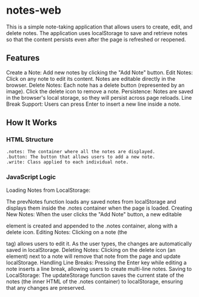 # notes-web

This is a simple note-taking application that allows users to create, edit, and delete notes. The application uses localStorage to save and retrieve notes so that the content persists even after the page is refreshed or reopened.

## Features
  Create a Note: Add new notes by clicking the "Add Note" button.
  Edit Notes: Click on any note to edit its content. Notes are editable directly in the browser.
  Delete Notes: Each note has a delete button (represented by an image). Click the delete icon to remove a note.
  Persistence: Notes are saved in the browser's local storage, so they will persist across page reloads.
  Line Break Support: Users can press Enter to insert a new line inside a note.

## How It Works
### HTML Structure
    .notes: The container where all the notes are displayed.
    .button: The button that allows users to add a new note.
    .write: Class applied to each individual note.
### JavaScript Logic
  Loading Notes from LocalStorage:

  The prevNotes function loads any saved notes from localStorage and displays them inside the .notes container when the page is loaded.
  Creating New Notes: When the user clicks the "Add Note" button, a new editable <p> element is created and appended to the .notes container, along with a delete icon.
  Editing Notes: Clicking on a note (the <p> tag) allows users to edit it. As the user types, the changes are automatically saved in localStorage.
  Deleting Notes: Clicking on the delete icon (an <img> element) next to a note will remove that note from the page and update localStorage.
  Handling Line Breaks: Pressing the Enter key while editing a note inserts a line break, allowing users to create multi-line notes.
  Saving to LocalStorage: The updateStorage function saves the current state of the notes (the inner HTML of the .notes container) to localStorage, ensuring that any changes are preserved.
